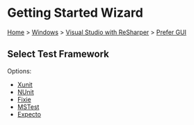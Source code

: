 <!--
GENERATED FILE - DO NOT EDIT
This file was generated by [MarkdownSnippets](https://github.com/SimonCropp/MarkdownSnippets).
Source File: /docs/mdsource/wiz/Windows_VisualStudioWithReSharper_Gui.source.md
To change this file edit the source file and then run MarkdownSnippets.
-->

# Getting Started Wizard

[Home](/docs/wiz/readme.md) > [Windows](Windows.md) > [Visual Studio with ReSharper](Windows_VisualStudioWithReSharper.md) > [Prefer GUI](Windows_VisualStudioWithReSharper_Gui.md)

## Select Test Framework

Options:
 * [Xunit](Windows_VisualStudioWithReSharper_Gui_Xunit.md)
 * [NUnit](Windows_VisualStudioWithReSharper_Gui_NUnit.md)
 * [Fixie](Windows_VisualStudioWithReSharper_Gui_Fixie.md)
 * [MSTest](Windows_VisualStudioWithReSharper_Gui_MSTest.md)
 * [Expecto](Windows_VisualStudioWithReSharper_Gui_Expecto.md)
